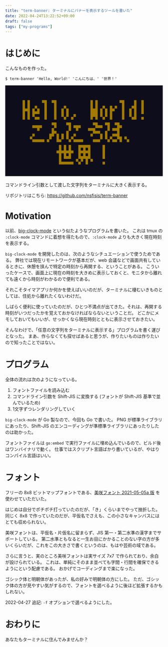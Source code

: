 ```yaml
---
title: "term-banner: ターミナルにバナーを表示するツールを書いた"
date: 2022-04-24T13:22:52+09:00
draft: false
tags: ["my-programs"]
---
```




# はじめに

こんなものを作った。

```
$ term-banner 'Hello, World!' 'こんにちは、' '世界！'
```

![term-banner のスクリーンショット](https://raw.githubusercontent.com/nsfisis/term-banner/main/screenshot.png)

コマンドライン引数として渡した文字列をターミナルに大きく表示する。

リポジトリはこちら: https://github.com/nsfisis/term-banner



# Motivation

以前、[big-clock-mode](https://github.com/nsfisis/big-clock-mode) という似たようなプログラムを書いた。
これは tmux の `:clock-mode` コマンドに着想を得たもので、`:clock-mode` よりも大きく現在時刻を表示する。

`big-clock-mode` を開発したのは、次のようなシチュエーションで使うためである。
弊社では現在リモートワークが基本だが、web 会議などで画面共有しているときに、休憩を挟んで特定の時刻から再開する、ということがある。
こういったケースで、画面上に現在の時刻を大きめに表示しておくと、モニタから離れても遠くから時刻がわかるので便利である。

それこそタイマアプリか何かを使えばいいのだが、ターミナルに棲むいきものとしては、住処から離れたくないわけだ。

しばらく便利に使っていたのだが、ひとつ不満点が出てきた。それは、再開する時刻がいつだったかを覚えておかなければならないということだ。
どこかにメモしておいてもいいが、せっかくなら現在時刻とともに表示させておきたい。

そんなわけで、「任意の文字列をターミナルに表示する」プログラムを書く運びとなった。
まあ、作らなくても探せばあると思うが、作りたいものは作りたいので知ったことではない。



# プログラム

全体の流れは次のようになっている。

1. フォントファイルを読み込む
1. コマンドライン引数を Shift-JIS に変換する (フォントが Shift-JIS 基準で並んでいるため)
1. 1文字ずつレンダリングしていく

`big-clock-mode` が Go 製なので、今回も Go で書いた。
PNG が標準ライブラリにあったり、Shift-JIS のエンコーディングが準標準ライブラリにあったりしたのは助かった。

フォントファイルは `go:embed` で実行ファイルに埋め込んでいるので、ビルド後はワンバイナリで動く。
仕事ではスクリプト言語ばかり書いているが、やはりコンパイル言語はいい。



# フォント

フリーの 8x8 ビットマップフォントである、[美咲フォント 2021-05-05a 版](https://littlelimit.net/misaki.htm) を使わせていただいた。

はじめは自分でポチポチ打っていたのだが、「き」くらいまでやって挫折した。
同じく 8x8 で作っていたのだが、平仮名でさえも、この小さなキャンバスにはとても収められない。

美咲フォントは、平仮名・片仮名に留まらず、JIS 第一・第二水準の漢字までサポートしている。
第二水準ともなると一生お目にかかることのない字の方が多いくらいだが、これをこの大きさで書くというのは、もはや芸術の域である。

さらに言うと、実のところ美咲フォントは実サイズ 7x7 で作られており、余白が設けられている。
これは、単純にそのまま並べても字間・行間を確保できるようにという配慮である。
おかげでコーディングまで楽になった。

ゴシック体と明朝体があったが、私の好みで明朝体の方にした。
ただ、ゴシック体の方が見やすい気がするので、フォントを選べるように後ほど拡張するかもしれない。

2022-04-27 追記: `-f` オプションで選べるようにした。



# おわりに

あなたもターミナルに住んでみませんか？

